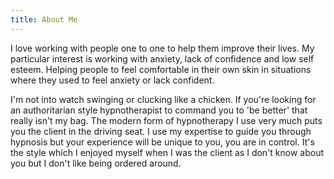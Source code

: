 ```yaml
---
title: About Me
---
```

I love working with people one to one to help them improve their lives. My particular interest is working with anxiety, lack of confidence and low self esteem. Helping people to feel comfortable in their own skin in situations where they used to feel anxiety or lack confident. 

I'm not into watch swinging or clucking like a chicken. If you're looking for an authoritarian style hypnotherapist to command you to 'be better' that really isn't my bag. The modern form of hypnotherapy I use very much puts you the client in the driving seat. I use my expertise to guide you through hypnosis but your experience will be unique to you, you are in control. It's the style which I enjoyed myself when I was the client as I don't know about you but I don't like being ordered around.
